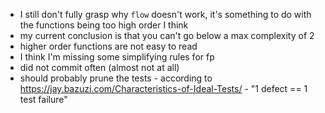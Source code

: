 - I still don't fully grasp why `flow` doesn't work, it's something to do with the functions being too high order I think
- my current conclusion is that you can't go below a max complexity of 2
- higher order functions are not easy to read
- I think I'm missing some simplifying rules for fp
- did not commit often (almost not at all)
- should probably prune the tests - according to https://jay.bazuzi.com/Characteristics-of-Ideal-Tests/ - "1 defect == 1 test failure"
